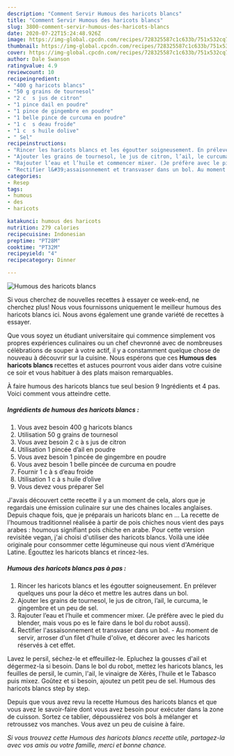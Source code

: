 ```yaml
---
description: "Comment Servir Humous des haricots blancs"
title: "Comment Servir Humous des haricots blancs"
slug: 3800-comment-servir-humous-des-haricots-blancs
date: 2020-07-22T15:24:48.926Z
image: https://img-global.cpcdn.com/recipes/728325587c1c633b/751x532cq70/humous-des-haricots-blancs-photo-principale-de-la-recette.jpg
thumbnail: https://img-global.cpcdn.com/recipes/728325587c1c633b/751x532cq70/humous-des-haricots-blancs-photo-principale-de-la-recette.jpg
cover: https://img-global.cpcdn.com/recipes/728325587c1c633b/751x532cq70/humous-des-haricots-blancs-photo-principale-de-la-recette.jpg
author: Dale Swanson
ratingvalue: 4.9
reviewcount: 10
recipeingredient:
- "400 g haricots blancs"
- "50 g grains de tournesol"
- "2 c  s jus de citron"
- "1 pince dail en poudre"
- "1 pince de gingembre en poudre"
- "1 belle pince de curcuma en poudre"
- "1 c  s deau froide"
- "1 c  s huile dolive"
- " Sel"
recipeinstructions:
- "Rincer les haricots blancs et les égoutter soigneusement. En prélever quelques uns pour la déco et mettre les autres dans un bol."
- "Ajouter les grains de tournesol, le jus de citron, l’ail, le curcuma, le gingembre et un peu de sel."
- "Rajouter l’eau et l’huile et commencer mixer. (Je préfère avec le pied du blender, mais vous po es le faire dans le bol du robot aussi)."
- "Rectifier l&#39;assaisonnement et transvaser dans un bol. Au moment de servir, arroser d&#39;un filet d&#39;huile d&#39;olive, et décorer avec les haricots réservés à cet effet."
categories:
- Resep
tags:
- humous
- des
- haricots

katakunci: humous des haricots 
nutrition: 279 calories
recipecuisine: Indonesian
preptime: "PT28M"
cooktime: "PT32M"
recipeyield: "4"
recipecategory: Dinner

---
```



![Humous des haricots blancs](https://img-global.cpcdn.com/recipes/728325587c1c633b/751x532cq70/humous-des-haricots-blancs-photo-principale-de-la-recette.jpg)

Si vous cherchez de nouvelles recettes à essayer ce week-end, ne cherchez plus! Nous vous fournissons uniquement le meilleur humous des haricots blancs ici. Nous avons également une grande variété de recettes à essayer.

Que vous soyez un étudiant universitaire qui commence simplement vos propres expériences culinaires ou un chef chevronné avec de nombreuses célébrations de souper à votre actif, il y a constamment quelque chose de nouveau à découvrir sur la cuisine. Nous espérons que ces <strong> Humous des haricots blancs </strong> recettes et astuces pourront vous aider dans votre cuisine ce soir et vous habituer à des plats maison remarquables.

<!--inarticleads1-->

À faire humous des haricots blancs tue seul besion 9 Ingrédients et 4 pas. Voici comment vous atteindre cette.

##### Ingrédients de humous des haricots blancs :

1. Vous avez besoin 400 g haricots blancs
1. Utilisation 50 g grains de tournesol
1. Vous avez besoin 2 c à s jus de citron
1. Utilisation 1 pincée d’ail en poudre
1. Vous avez besoin 1 pincée de gingembre en poudre
1. Vous avez besoin 1 belle pincée de curcuma en poudre
1. Fournir 1 c à s d’eau froide
1. Utilisation 1 c à s huile d’olive
1. Vous devez vous préparer  Sel


J&#39;avais découvert cette recette il y a un moment de cela, alors que je regardais une émission culinaire sur une des chaines locales anglaises. Depuis chaque fois, que je préparais un haricots blanc en … La recette de l&#39;houmous traditionnel réalisée à partir de pois chiches nous vient des pays arabes : houmous signifiant pois chiche en arabe. Pour cette version revisitée vegan, j&#39;ai choisi d&#39;utiliser des haricots blancs. Voilà une idée originale pour consommer cette légumineuse qui nous vient d&#39;Amérique Latine. Égouttez les haricots blancs et rincez-les. 

<!--inarticleads2-->

##### Humous des haricots blancs pas à pas :

1. Rincer les haricots blancs et les égoutter soigneusement. En prélever quelques uns pour la déco et mettre les autres dans un bol.
1. Ajouter les grains de tournesol, le jus de citron, l’ail, le curcuma, le gingembre et un peu de sel.
1. Rajouter l’eau et l’huile et commencer mixer. (Je préfère avec le pied du blender, mais vous po es le faire dans le bol du robot aussi).
1. Rectifier l&#39;assaisonnement et transvaser dans un bol. - Au moment de servir, arroser d&#39;un filet d&#39;huile d&#39;olive, et décorer avec les haricots réservés à cet effet.


Lavez le persil, séchez-le et effeuillez-le. Epluchez la gousses d&#39;ail et dégermez-la si besoin. Dans le bol du robot, mettez les haricots blancs, les feuilles de persil, le cumin, l&#39;ail, le vinaigre de Xérès, l&#39;huile et le Tabasco puis mixez. Goûtez et si besoin, ajoutez un petit peu de sel. Humous des haricots blancs step by step. 

<!--inarticleads1-->

<p>
Depuis que vous avez revu la recette Humous des haricots blancs et que vous avez le savoir-faire dont vous avez besoin pour exécuter dans la zone de cuisson. Sortez ce tablier, dépoussiérez vos bols à mélanger et retroussez vos manches. Vous avez un peu de cuisine à faire.
</p>

<p>
<i>Si vous trouvez cette Humous des haricots blancs recette utile, partagez-la avec vos amis ou votre famille, merci et bonne chance.</i>
</p>
